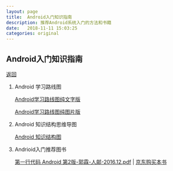 ```yaml
---
layout: page
title:  Android入门知识指南
description: 推荐Android系统入门的方法和书籍
date:   2018-11-11 15:03:25
categories: original
---
```

## Android入门知识指南

[返回](./)


1.  Android 学习路线图

    [Android学习路线图纯文字版](./android-enter-md.html)
    
    [Android学习路线图纯图片版](assets/images/Android开发路线图.png)
    
1.  Android 知识结构思维导图
     
    <a href="https://www.processon.com/view/link/5bebf3a3e4b0ee74757e79a6" target="_blank">Android 知识结构图</a>
     
1. Andrioid入门推荐图书

     <a href="./assets/pdf/第一行代码%20Android%20第2版-郭霖-人邮-2016.12.pdf" target="_blank">第一行代码 Android 第2版-郭霖-人邮-2016.12.pdf</a> | [京东购买本书](https://item.jd.com/12012505.html)
     
    



